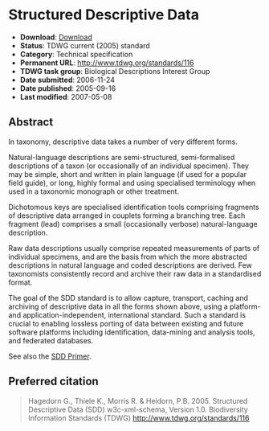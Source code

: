 # Structured Descriptive Data

* **Download**: [Download](https://github.com/tdwg/sdd/archive/master.zip)
* **Status**: TDWG current (2005) standard
* **Category**: Technical specification
* **Permanent URL**: http://www.tdwg.org/standards/116
* **TDWG task group**: Biological Descriptions Interest Group
* **Date submitted**: 2006-11-24
* **Date published**: 2005-09-16
* **Last modified**: 2007-05-08

## Abstract

In taxonomy, descriptive data takes a number of very different forms.

Natural-language descriptions are semi-structured, semi-formalised descriptions of a taxon (or occasionally of an individual specimen). They may be simple, short and written in plain language (if used for a popular field guide), or long, highly formal and using specialised terminology when used in a taxonomic monograph or other treatment.

Dichotomous keys are specialised identification tools comprising fragments of descriptive data arranged in couplets forming a branching tree. Each fragment (lead) comprises a small (occasionally verbose) natural-language description.

Raw data descriptions usually comprise repeated measurements of parts of individual specimens, and are the basis from which the more abstracted descriptions in natural language and coded descriptions are derived. Few taxonomists consistently record and archive their raw data in a standardised format.

The goal of the SDD standard is to allow capture, transport, caching and archiving of descriptive data in all the forms shown above, using a platform- and application-independent, international standard. Such a standard is crucial to enabling lossless porting of data between existing and future software platforms including identification, data-mining and analysis tools, and federated databases.

See also the [SDD Primer](https://github.com/tdwg/wiki-archive/blob/master/twiki/data/SDD/Primer/SddIntroduction.txt).

## Preferred citation

> Hagedorn G., Thiele K., Morris R. & Heidorn, P.B. 2005. Structured Descriptive Data (SDD) w3c-xml-schema, Version 1.0. Biodiversity Information Standards (TDWG) http://www.tdwg.org/standards/116
